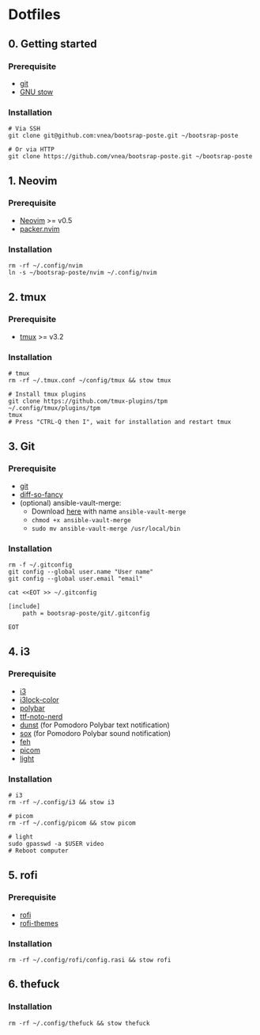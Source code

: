 # Dotfiles

## 0. Getting started

### Prerequisite

* [git](https://git-scm.com)
* [GNU stow](https://www.gnu.org/software/stow)

### Installation

```shell
# Via SSH
git clone git@github.com:vnea/bootsrap-poste.git ~/bootsrap-poste

# Or via HTTP
git clone https://github.com/vnea/bootsrap-poste.git ~/bootsrap-poste
```

## 1. Neovim

### Prerequisite

* [Neovim](https://neovim.io) >= v0.5
* [packer.nvim](https://github.com/wbthomason/packer.nvim)

### Installation

```shell
rm -rf ~/.config/nvim
ln -s ~/bootsrap-poste/nvim ~/.config/nvim
```

## 2. tmux

### Prerequisite

* [tmux](https://github.com/tmux/tmux) >= v3.2

### Installation

```shell
# tmux
rm -rf ~/.tmux.conf ~/config/tmux && stow tmux

# Install tmux plugins
git clone https://github.com/tmux-plugins/tpm ~/.config/tmux/plugins/tpm
tmux
# Press "CTRL-Q then I", wait for installation and restart tmux
```

## 3. Git

### Prerequisite

* [git](https://git-scm.com)
* [diff-so-fancy](https://github.com/so-fancy/diff-so-fancy)
* (optional) ansible-vault-merge:
    * Download [here](https://raw.githubusercontent.com/building5/ansible-vault-tools/master/ansible-vault-merge.sh)
      with name `ansible-vault-merge`
    * ```chmod +x ansible-vault-merge```
    * ```sudo mv ansible-vault-merge /usr/local/bin```

### Installation

```shell
rm -f ~/.gitconfig
git config --global user.name "User name"
git config --global user.email "email"

cat <<EOT >> ~/.gitconfig

[include]
    path = bootsrap-poste/git/.gitconfig

EOT
```

## 4. i3

### Prerequisite

* [i3](https://i3wm.org)
* [i3lock-color](https://github.com/Raymo111/i3lock-color)
* [polybar](https://github.com/polybar/polybar)
* [ttf-noto-nerd](https://archlinux.org/packages/community/any/ttf-noto-nerd)
* [dunst](https://github.com/dunst-project/dunst) (for Pomodoro Polybar text notification)
* [sox](https://sox.sourceforge.net/) (for Pomodoro Polybar sound notification)
* [feh](https://feh.finalrewind.org)
* [picom](https://github.com/yshui/picom)
* [light](https://github.com/haikarainen/light)

### Installation

```shell
# i3
rm -rf ~/.config/i3 && stow i3

# picom
rm -rf ~/.config/picom && stow picom

# light
sudo gpasswd -a $USER video
# Reboot computer
```

## 5. rofi

### Prerequisite

* [rofi](https://github.com/davatorium/rofi)
* [rofi-themes](https://github.com/adi1090x/rofi)

### Installation

```shell
rm -rf ~/.config/rofi/config.rasi && stow rofi
```

## 6. thefuck

### Installation

```shell
rm -rf ~/.config/thefuck && stow thefuck
```
